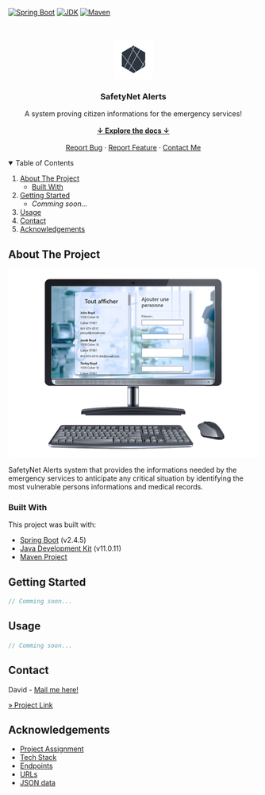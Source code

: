 <!-- PROJECT SHIELDS -->
[![Spring Boot][springboot-shield]][springboot-url]
[![JDK][jdk-shield]][jdk-url]
[![Maven][maven-shield]][maven-url]



<!-- PROJECT LOGO -->
<br />
<p align="center">
    <img src="src/main/resources/static/img/safety-alerts-icon.png" alt="Logo" width="80" height="80">

<h3 align="center">SafetyNet Alerts</h3>

  <p align="center">
    A system proving citizen informations for the emergency services!
    <br />
    <br />
    <a href="#summary"><strong>↓ Explore the docs ↓</strong></a>
    <br />
    <br />
    <a href="https://bitbucket.org/david-bbc/openclassrooms-emergency-system/jira">Report Bug</a>
    ·
    <a href="https://bitbucket.org/david-bbc/openclassrooms-emergency-system/jira">Report Feature</a>
    ·
    <a href="mailto:rocambin@gmail.com">Contact Me</a>
  </p>
</p>



<!-- TABLE OF CONTENTS -->
<details open="open">
<summary id="summary">Table of Contents</summary>
  <ol>
    <li>
      <a href="#about-the-project">About The Project</a>
      <ul>
        <li><a href="#built-with">Built With</a></li>
      </ul>
    </li>
    <li>
      <a href="#getting-started">Getting Started</a>
      <ul>
        <li><i>Comming soon...</i></li>
      </ul>
    </li>
    <li><a href="#usage">Usage</a></li>
    <li><a href="#contact">Contact</a></li>
    <li><a href="#acknowledgements">Acknowledgements</a></li>
  </ol>
</details>



<!-- ABOUT THE PROJECT -->

## About The Project

[![Product Name Screen Shot][product-screenshot]](https://example.com)

SafetyNet Alerts system that provides the informations needed by the emergency services to anticipate any critical
situation by identifying the most vulnerable persons informations and medical records.

### Built With

This project was built with:

* [Spring Boot]([springboot-url]) (v2.4.5)
* [Java Development Kit]([jdk-url]) (v11.0.11)
* [Maven Project]([maven-url])

<!-- GETTING STARTED -->

## Getting Started

```Java
// Comming soon...
```

<!-- USAGE EXAMPLES -->

## Usage

```Java
// Comming soon...
```

<!-- CONTACT -->

## Contact

David - [Mail me here!](mailto:rocambin@gmail.com)

[» Project Link](https://bitbucket.org/david-bbc/openclassrooms-emergency-system)



<!-- ACKNOWLEDGEMENTS -->

## Acknowledgements

* [Project Assignment](https://openclassrooms.com/fr/paths/191/projects/739/assignment)
* [Tech Stack](https://s3-eu-west-1.amazonaws.com/course.oc-static.com/projects/DAJava_P5/Spe%CC%81cifications+et+stack+technique+des+SafetyNet+Alerts.pdf)
* [Endpoints](https://s3-eu-west-1.amazonaws.com/course.oc-static.com/projects/DAJava_P5/Endpoints.pdf)
* [URLs](https://s3-eu-west-1.amazonaws.com/course.oc-static.com/projects/DAJava_P5/URLs.pdf)
* [JSON data](https://s3-eu-west-1.amazonaws.com/course.oc-static.com/projects/DA+Java+EN/P5+/data.json)

<!-- MARKDOWN LINKS & IMAGES -->
<!-- https://www.markdownguide.org/basic-syntax/#reference-style-links -->

[springboot-shield]: https://img.shields.io/badge/Spring_Boot-2.4.5-green?style=for-the-badge

[springboot-url]: https://docs.spring.io/spring-boot/docs/2.5.0-SNAPSHOT/reference/htmlsingle/

[jdk-shield]: https://img.shields.io/badge/Java_Development_Kit-11.0.11-red?style=for-the-badge

[jdk-url]: https://docs.oracle.com/en/java/javase/11/

[maven-shield]: https://img.shields.io/badge/Maven_Project-purple?style=for-the-badge

[maven-url]: https://maven.apache.org/guides/

[product-screenshot]: src/main/resources/static/img/screenshot.png
